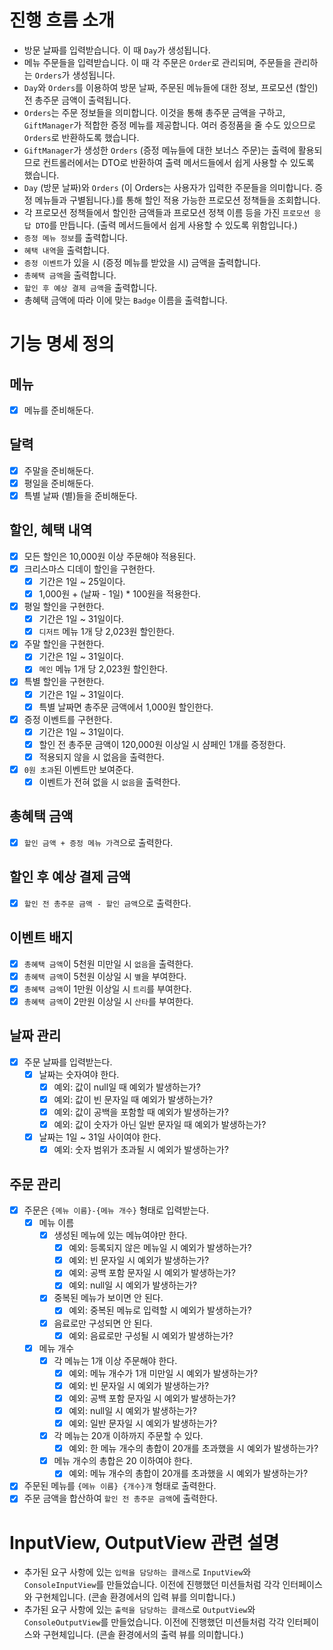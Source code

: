 # 진행 흐름 소개
* 방문 날짜를 입력받습니다. 이 때 `Day`가 생성됩니다.
* 메뉴 주문들을 입력받습니다. 이 때 각 주문은 `Order`로 관리되며, 주문들을 관리하는 `Orders`가 생성됩니다.
* `Day`와 `Orders`를 이용하여 방문 날짜, 주문된 메뉴들에 대한 정보, 프로모션 (할인) 전 총주문 금액이 출력됩니다.
* `Orders`는 주문 정보들을 의미합니다. 이것을 통해 총주문 금액을 구하고, `GiftManager`가 적합한 증정 메뉴를 제공합니다. 여러 증정품을 줄 수도 있으므로 `Orders`로 반환하도록 했습니다.
* `GiftManager`가 생성한 `Orders` (증정 메뉴들에 대한 보너스 주문)는 출력에 활용되므로 컨트롤러에서는 DTO로 반환하여 출력 메서드들에서 쉽게 사용할 수 있도록 했습니다.
* `Day` (방문 날짜)와 `Orders` (이 Orders는 사용자가 입력한 주문들을 의미합니다. 증정 메뉴들과 구별됩니다.)를 통해 할인 적용 가능한 프로모션 정책들을 조회합니다.
* 각 프로모션 정책들에서 할인한 금액들과 프로모션 정책 이름 등을 가진 `프로모션 응답 DTO`를 만듭니다. (출력 메서드들에서 쉽게 사용할 수 있도록 위함입니다.)
* `증정 메뉴 정보`를 출력합니다.
* `혜택 내역`을 출력합니다.
* `증정 이벤트`가 있을 시 (증정 메뉴를 받았을 시) 금액을 출력합니다.
* `총혜택 금액`을 출력합니다.
* `할인 후 예상 결제 금액`을 출력합니다.
* 총혜택 금액에 따라 이에 맞는 `Badge` 이름을 출력합니다.
# 기능 명세 정의
## 메뉴
- [x] 메뉴를 준비해둔다.
## 달력
- [x] 주말을 준비해둔다.
- [x] 평일을 준비해둔다.
- [x] 특별 날짜 (별)들을 준비해둔다.
## 할인, 혜택 내역
- [x] 모든 할인은 10,000원 이상 주문해야 적용된다.
- [x] 크리스마스 디데이 할인을 구현한다.
  - [x] 기간은 1일 ~ 25일이다.
  - [x] 1,000원 + (날짜 - 1일) * 100원을 적용한다.
- [x] 평일 할인을 구현한다.
  - [x] 기간은 1일 ~ 31일이다.
  - [x] `디저트` 메뉴 1개 당 2,023원 할인한다.
- [x] 주말 할인을 구현한다.
  - [x] 기간은 1일 ~ 31일이다.
  - [x] `메인` 메뉴 1개 당 2,023원 할인한다.
- [x] 특별 할인을 구현한다.
  - [x] 기간은 1일 ~ 31일이다.
  - [x] 특별 날짜면 총주문 금액에서 1,000원 할인한다.
- [x] 증정 이벤트를 구현한다.
  - [x] 기간은 1일 ~ 31일이다.
  - [x] 할인 전 총주문 금액이 120,000원 이상일 시 샴페인 1개를 증정한다.
  - [x] 적용되지 않을 시 없음을 출력한다.
- [x] `0원 초과`된 이벤트만 보여준다.
  - [x] 이벤트가 전혀 없을 시 `없음`을 출력한다.
## 총혜택 금액
- [x] `할인 금액 + 증정 메뉴 가격`으로 출력한다.
## 할인 후 예상 결제 금액
- [x] `할인 전 총주문 금액 - 할인 금액`으로 출력한다.
## 이벤트 배지
- [x] `총혜택 금액`이 5천원 미만일 시 `없음`을 출력한다.
- [x] `총혜택 금액`이 5천원 이상일 시 `별`을 부여한다.
- [x] `총혜택 금액`이 1만원 이상일 시 `트리`를 부여한다.
- [x] `총혜택 금액`이 2만원 이상일 시 `산타`를 부여한다.
## 날짜 관리
- [x] 주문 날짜를 입력받는다.
  - [x] 날짜는 숫자여야 한다.
    - [x] 예외: 값이 null일 때 예외가 발생하는가?
    - [x] 예외: 값이 빈 문자일 때 예외가 발생하는가?
    - [x] 예외: 값이 공백을 포함할 때 예외가 발생하는가?
    - [x] 예외: 값이 숫자가 아닌 일반 문자일 때 예외가 발생하는가?
  - [x] 날짜는 1일 ~ 31일 사이여야 한다.
    - [x] 예외: 숫자 범위가 초과될 시 예외가 발생하는가?
## 주문 관리
- [x] 주문은 `{메뉴 이름}-{메뉴 개수}` 형태로 입력받는다.
  - [x] 메뉴 이름
    - [x] 생성된 메뉴에 있는 메뉴여야만 한다.
      - [x] 예외: 등록되지 않은 메뉴일 시 예외가 발생하는가?
      - [x] 예외: 빈 문자일 시 예외가 발생하는가?
      - [x] 예외: 공백 포함 문자일 시 예외가 발생하는가?
      - [x] 예외: null일 시 예외가 발생하는가?
    - [x] 중복된 메뉴가 보이면 안 된다.
      - [x] 예외: 중복된 메뉴로 입력할 시 예외가 발생하는가?
    - [x] 음료로만 구성되면 안 된다.
      - [x] 예외: 음료로만 구성될 시 예외가 발생하는가?
  - [x] 메뉴 개수
    - [x] 각 메뉴는 1개 이상 주문해야 한다.
      - [x] 예외: 메뉴 개수가 1개 미만일 시 예외가 발생하는가?
      - [x] 예외: 빈 문자일 시 예외가 발생하는가?
      - [x] 예외: 공백 포함 문자일 시 예외가 발생하는가?
      - [x] 예외: null일 시 예외가 발생하는가?
      - [x] 예외: 일반 문자일 시 예외가 발생하는가?
    - [x] 각 메뉴는 20개 이하까지 주문할 수 있다.
      - [x] 예외: 한 메뉴 개수의 총합이 20개를 초과했을 시 예외가 발생하는가?
    - [x] 메뉴 개수의 총합은 20 이하여야 한다.
      - [x] 예외: 메뉴 개수의 총합이 20개를 초과했을 시 예외가 발생하는가?
- [x] 주문된 메뉴를 `{메뉴 이름} {개수}개` 형태로 출력한다.
- [x] 주문 금액을 합산하여 `할인 전 총주문 금액`에 출력한다.
# InputView, OutputView 관련 설명
* 추가된 요구 사항에 있는 `입력을 담당하는 클래스`로 `InputView`와 `ConsoleInputView`를 만들었습니다. 이전에 진행했던 미션들처럼 각각 인터페이스와 구현체입니다. (콘솔 환경에서의 입력 뷰를 의미합니다.)
* 추가된 요구 사항에 있는 `출력을 담당하는 클래스`로 `OutputView`와 `ConsoleOutputView`를 만들었습니다. 이전에 진행했던 미션들처럼 각각 인터페이스와 구현체입니다. (콘솔 환경에서의 출력 뷰를 의미합니다.)
